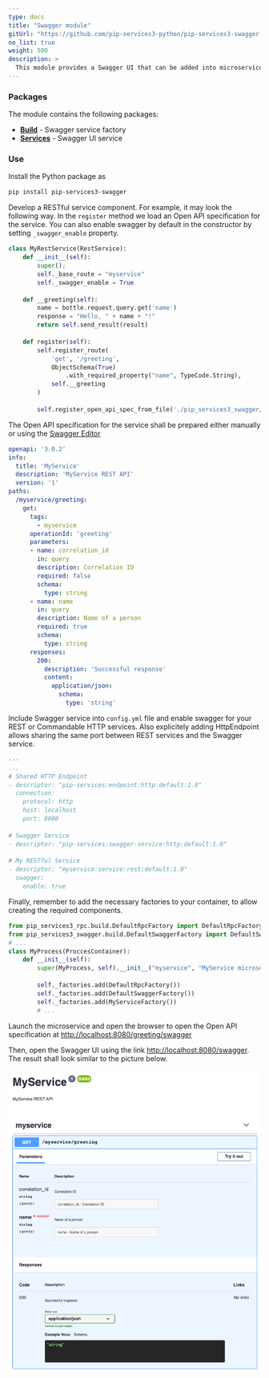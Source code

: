 ```yaml
---
type: docs
title: "Swagger module"
gitUrl: "https://github.com/pip-services3-python/pip-services3-swagger-python"
no_list: true
weight: 500
description: > 
  This module provides a Swagger UI that can be added into microservices and is seamlessly integrated with existing REST and Commandable HTTP services.
---
```



### Packages

The module contains the following packages:

- [**Build**](build) - Swagger service factory
- [**Services**](services) - Swagger UI service

### Use

Install the Python package as
```bash
pip install pip-services3-swagger
```

Develop a RESTful service component. For example, it may look the following way.
In the `register` method we load an Open API specification for the service.
You can also enable swagger by default in the constructor by setting `_swagger_enable` property.
```python
class MyRestService(RestService):
    def __init__(self):
        super();
        self._base_route = "myservice"
        self._swagger_enable = True

    def __greeting(self):
        name = bottle.request.query.get('name')
        response = "Hello, " + name + "!"
        return self.send_result(result)

    def register(self):
        self.register_route(
            'get', '/greeting',
            ObjectSchema(True)
                .with_required_property("name", TypeCode.String),
            self.__greeting
        )

        self.register_open_api_spec_from_file('./pip_services3_swagger/services/myservice.yml')
```

The Open API specification for the service shall be prepared either manually
or using the [Swagger Editor](https://editor.swagger.io/)
```yaml
openapi: '3.0.2'
info:
  title: 'MyService'
  description: 'MyService REST API'
  version: '1'
paths:
  /myservice/greeting:
    get:
      tags:
        - myservice
      operationId: 'greeting'
      parameters:
      - name: correlation_id
        in: query
        description: Correlation ID
        required: false
        schema:
          type: string
      - name: name
        in: query
        description: Name of a person
        required: true
        schema:
          type: string
      responses:
        200:
          description: 'Successful response'
          content:
            application/json:
              schema:
                type: 'string'
```

Include Swagger service into `config.yml` file and enable swagger for your REST or Commandable HTTP services.
Also explicitely adding HttpEndpoint allows sharing the same port between REST services and the Swagger service.
```yaml
---
...
# Shared HTTP Endpoint
- descriptor: "pip-services:endpoint:http:default:1.0"
  connection:
    protocol: http
    host: localhost
    port: 8080

# Swagger Service
- descriptor: "pip-services:swagger-service:http:default:1.0"

# My RESTful Service
- descriptor: "myservice:service:rest:default:1.0"
  swagger:
    enable: true
```

Finally, remember to add the necessary factories to your container, to allow creating the required components.
```python
from pip_services3_rpc.build.DefaultRpcFactory import DefaultRpcFactory
from pip_services3_swagger.build.DefaultSwaggerFactory import DefaultSwaggerFactory
# ...
class MyProcess(ProccesContainer):
    def __init__(self):
        super(MyProcess, self).__init__("myservice", "MyService microservice")

        self._factories.add(DefaultRpcFactory())
        self._factories.add(DefaultSwaggerFactory())
        self._factories.add(MyServiceFactory())
        # ...
```

Launch the microservice and open the browser to open the Open API specification at
[http://localhost:8080/greeting/swagger](http://localhost:8080/greeting/swagger)

Then, open the Swagger UI using the link [http://localhost:8080/swagger](http://localhost:8080/swagger).
The result shall look similar to the picture below.

<img src="swagger-ui.png"/>
